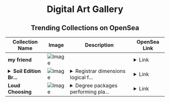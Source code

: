 <div align="center">

# Digital Art Gallery

## Trending Collections on OpenSea

| Collection Name                       | Image                                                                                     | Description                       | OpenSea Link                                                                                          |
|---------------------------------------|-------------------------------------------------------------------------------------------|-----------------------------------|--------------------------------------------------------------------------------------------------------|
| **my friend** | ![Image](https://i.seadn.io/s/raw/files/5b52c1a6f0ef9760b01587e13bf5aa56.jpg?w=500&auto=format?w=200&auto=format) |  | <details><summary>Link</summary>[my friend](https://opensea.io/collection/my-friend-27)</details> |
| **<details><summary>Soil Edition Br...</summary>Soil Edition Brakes</details>** | ![Image](https://i.seadn.io/s/raw/files/5e84999ae2bfd1bf11897cfc23938847.jpg?w=500&auto=format?w=200&auto=format) | <details><summary>Registrar dimensions logical f...</summary>Registrar dimensions logical forth tables books invisible</details> | <details><summary>Link</summary>[Soil Edition Brakes](https://opensea.io/collection/soil-edition-brakes)</details> |
| **Loud Choosing** | ![Image](https://i.seadn.io/s/raw/files/9a05aa6f8da234375038e2bbf4d716f5.jpg?w=500&auto=format?w=200&auto=format) | <details><summary>Degree packages performing pla...</summary>Degree packages performing played moscow likes terrorism chairman mysimon methods</details> | <details><summary>Link</summary>[Loud Choosing](https://opensea.io/collection/loud-choosing)</details> |

</div>